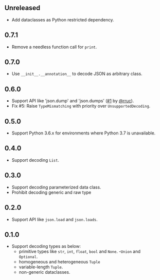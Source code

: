 ## Unreleased

- Add dataclasses as Python restricted dependency.


## 0.7.1

- Remove a needless function call for `print`.


## 0.7.0

- Use `__init__.__annotation__` to decode JSON as arbitrary class.


## 0.6.0

- Support API like 'json.dump' and 'json.dumps' ([#1][issue-001] by [@rruc][user-rruc]).
- Fix #5: Raise `TypeMismatching` with priority over `UnsupportedDecoding`.


## 0.5.0

- Support Python 3.6.x for environments where Python 3.7 is unavailable.


## 0.4.0

- Support decoding `List`.


## 0.3.0

- Support decoding parameterized data class.
- Prohibit decoding generic and raw type


## 0.2.0

- Support API like `json.load` and `json.loads`.


## 0.1.0

- Support decoding types as below:
    - primitive types like `str`, `int`, `float`, `bool` and `None`.
    -`Union` and `Optional`.
    - homogeneous and heterogeneous `Tuple`
    - variable-length `Tuple`.
    - non-generic dataclasses.

[issue-001]: https://github.com/mitsuse/typedjson-python/pull/1
[user-rruc]: https://github.com/rruc
